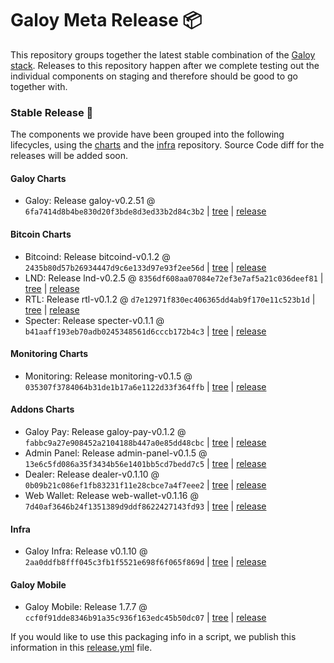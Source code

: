 # Galoy Meta Release 📦

This repository groups together the latest stable combination of the [Galoy stack](https://github.com/GaloyMoney/awesome-galoy#tech-components). 
Releases to this repository happen after we complete testing out the individual components on staging and therefore should be good to go together with.

### Stable Release 🎉

The components we provide have been grouped into the following lifecycles, using the [charts](https://github.com/GaloyMoney/charts) and the [infra](https://github.com/GaloyMoney/galoy-infra) repository. 
Source Code diff for the releases will be added soon.

#### Galoy Charts
- Galoy: Release galoy-v0.2.51 @ `6fa7414d8b4be830d20f3bde8d3ed33b2d84c3b2` | [tree](https://github.com/GaloyMoney/charts/tree/6fa7414d8b4be830d20f3bde8d3ed33b2d84c3b2/charts/galoy) | [release](https://github.com/GaloyMoney/charts/releases/tag/galoy-v0.2.51)

#### Bitcoin Charts
- Bitcoind: Release bitcoind-v0.1.2 @ `2435b80d57b26934447d9c6e133d97e93f2ee56d` | [tree](https://github.com/GaloyMoney/charts/tree/2435b80d57b26934447d9c6e133d97e93f2ee56d/charts/bitcoind) | [release](https://github.com/GaloyMoney/charts/releases/tag/bitcoind-v0.1.2)
- LND: Release lnd-v0.2.5 @ `8356df608aa07084e72ef3e7af5a21c036deef81` | [tree](https://github.com/GaloyMoney/charts/tree/8356df608aa07084e72ef3e7af5a21c036deef81/charts/lnd) | [release](https://github.com/GaloyMoney/charts/releases/tag/lnd-v0.2.5)
- RTL: Release rtl-v0.1.2 @ `d7e12971f830ec406365dd4ab9f170e11c523b1d` | [tree](https://github.com/GaloyMoney/charts/tree/d7e12971f830ec406365dd4ab9f170e11c523b1d/charts/rtl) | [release](https://github.com/GaloyMoney/charts/releases/tag/rtl-v0.1.2)
- Specter: Release specter-v0.1.1 @ `b41aaff193eb70adb0245348561d6cccb172b4c3` | [tree](https://github.com/GaloyMoney/charts/tree/b41aaff193eb70adb0245348561d6cccb172b4c3/charts/specter) | [release](https://github.com/GaloyMoney/charts/releases/tag/specter-v0.1.1)

#### Monitoring Charts
- Monitoring: Release monitoring-v0.1.5 @ `035307f3784064b31de1b17a6e1122d33f364ffb` | [tree](https://github.com/GaloyMoney/charts/tree/035307f3784064b31de1b17a6e1122d33f364ffb/charts/monitoring) | [release](https://github.com/GaloyMoney/charts/releases/tag/monitoring-v0.1.5)

#### Addons Charts
- Galoy Pay: Release galoy-pay-v0.1.2 @ `fabbc9a27e908452a2104188b447a0e85dd48cbc` | [tree](https://github.com/GaloyMoney/charts/tree/fabbc9a27e908452a2104188b447a0e85dd48cbc/charts/galoy-pay) | [release](https://github.com/GaloyMoney/charts/releases/tag/galoy-pay-v0.1.2)
- Admin Panel: Release admin-panel-v0.1.5 @ `13e6c5fd086a35f3434b56e1401bb5cd7bedd7c5` | [tree](https://github.com/GaloyMoney/charts/tree/13e6c5fd086a35f3434b56e1401bb5cd7bedd7c5/charts/admin-panel) | [release](https://github.com/GaloyMoney/charts/releases/tag/admin-panel-v0.1.5)
- Dealer: Release dealer-v0.1.10 @ `0b09b21c086ef1fb83231f11e28cbce7a4f7eee2` | [tree](https://github.com/GaloyMoney/charts/tree/0b09b21c086ef1fb83231f11e28cbce7a4f7eee2/charts/dealer) | [release](https://github.com/GaloyMoney/charts/releases/tag/dealer-v0.1.10)
- Web Wallet: Release web-wallet-v0.1.16 @ `7d40af3646b24f1351389d9ddf8622427143fd93` | [tree](https://github.com/GaloyMoney/charts/tree/7d40af3646b24f1351389d9ddf8622427143fd93/charts/web_wallet) | [release](https://github.com/GaloyMoney/charts/releases/tag/web-wallet-v0.1.16)

#### Infra

- Galoy Infra: Release v0.1.10 @ `2aa0ddfb8fff045c3fb1f5521e698f6f065f869d` | [tree](https://github.com/GaloyMoney/galoy-infra/tree/2aa0ddfb8fff045c3fb1f5521e698f6f065f869d) | [release](https://github.com/GaloyMoney/galoy-infra/releases/tag/v0.1.10)

#### Galoy Mobile

- Galoy Mobile: Release 1.7.7 @ `ccf0f91dde8346b91a35c936f163edc45b50dc07` | [tree](https://github.com/GaloyMoney/galoy-mobile/tree/ccf0f91dde8346b91a35c936f163edc45b50dc07) | [release](https://github.com/GaloyMoney/galoy-mobile/releases/tag/1.7.7)

If you would like to use this packaging info in a script, we publish this information in this [release.yml](./release.yml) file.
